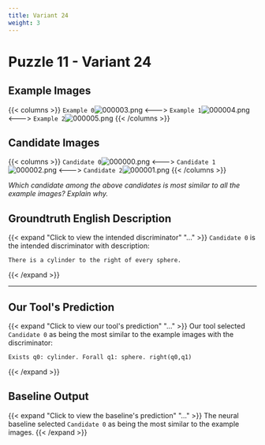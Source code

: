 ```yaml
---
title: Variant 24
weight: 3
---
```


# Puzzle 11 - Variant 24

## Example Images
{{< columns >}}
`Example 0`![000003.png](/clevr-variants/alternation/fovariant-24/render/images/CLEVR_val_000003.png)
<--->
`Example 1`![000004.png](/clevr-variants/alternation/fovariant-24/render/images/CLEVR_val_000004.png)
<--->
`Example 2`![000005.png](/clevr-variants/alternation/fovariant-24/render/images/CLEVR_val_000005.png)
{{< /columns >}}

## Candidate Images
{{< columns >}}
`Candidate 0`![000000.png](/clevr-variants/alternation/fovariant-24/render/images/CLEVR_val_000000.png)
<--->
`Candidate 1`![000002.png](/clevr-variants/alternation/fovariant-24/render/images/CLEVR_val_000002.png)
<--->
`Candidate 2`![000001.png](/clevr-variants/alternation/fovariant-24/render/images/CLEVR_val_000001.png)
{{< /columns >}}

*Which candidate among the above candidates is most similar to all the example images? Explain why.*

## Groundtruth English Description

{{< expand "Click to view the intended discriminator" "..." >}}
`Candidate 0` is the intended discriminator with description:
```plaintext 
There is a cylinder to the right of every sphere.
```
{{< /expand >}}

---



## Our Tool's Prediction

{{< expand "Click to view our tool's prediction" "..." >}}
Our tool selected `Candidate 0` as being the most similar to the example images with the discriminator:
```plaintext
Exists q0: cylinder. Forall q1: sphere. right(q0,q1)
```
{{< /expand >}}



## Baseline Output

{{< expand "Click to view the baseline's prediction" "..." >}}
The neural baseline selected `Candidate 0` as being the most similar to the example images.
{{< /expand >}}

